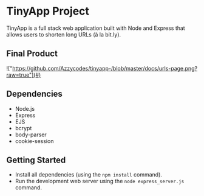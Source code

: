 # TinyApp Project

TinyApp is a full stack web application built with Node and Express that allows users to shorten long URLs (à la bit.ly).

## Final Product

!["https://github.com/Azzycodes/tinyapp-/blob/master/docs/urls-page.png?raw=true"](#)

## Dependencies

- Node.js
- Express
- EJS
- bcrypt
- body-parser
- cookie-session

## Getting Started

- Install all dependencies (using the `npm install` command).
- Run the development web server using the `node express_server.js` command.